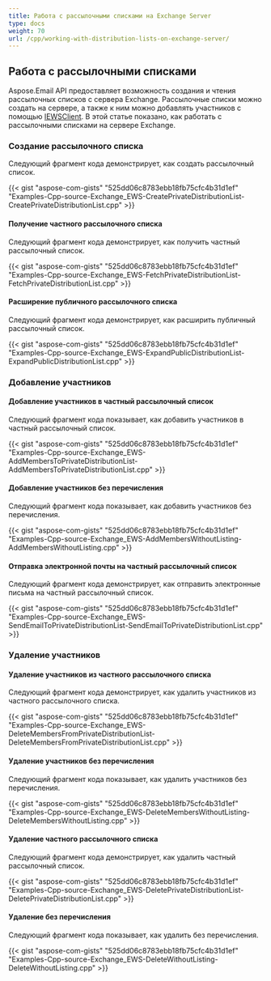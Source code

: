 ```yaml
---
title: Работа с рассылочными списками на Exchange Server
type: docs
weight: 70
url: /cpp/working-with-distribution-lists-on-exchange-server/
---
```


## **Работа с рассылочными списками**
Aspose.Email API предоставляет возможность создания и чтения рассылочных списков с сервера Exchange. Рассылочные списки можно создать на сервере, а также к ним можно добавлять участников с помощью [IEWSClient](https://apireference.aspose.com/email/cpp/class/aspose.email.clients.exchange.web_service.i_e_w_s_client). В этой статье показано, как работать с рассылочными списками на сервере Exchange.
### **Создание рассылочного списка**
Следующий фрагмент кода демонстрирует, как создать рассылочный список.



{{< gist "aspose-com-gists" "525dd06c8783ebb18fb75cfc4b31d1ef" "Examples-Cpp-source-Exchange_EWS-CreatePrivateDistributionList-CreatePrivateDistributionList.cpp" >}}
#### **Получение частного рассылочного списка**
Следующий фрагмент кода демонстрирует, как получить частный рассылочный список.



{{< gist "aspose-com-gists" "525dd06c8783ebb18fb75cfc4b31d1ef" "Examples-Cpp-source-Exchange_EWS-FetchPrivateDistributionList-FetchPrivateDistributionList.cpp" >}}
#### **Расширение публичного рассылочного списка**
Следующий фрагмент кода демонстрирует, как расширить публичный рассылочный список.



{{< gist "aspose-com-gists" "525dd06c8783ebb18fb75cfc4b31d1ef" "Examples-Cpp-source-Exchange_EWS-ExpandPublicDistributionList-ExpandPublicDistributionList.cpp" >}}
### **Добавление участников**
#### **Добавление участников в частный рассылочный список**
Следующий фрагмент кода показывает, как добавить участников в частный рассылочный список.



{{< gist "aspose-com-gists" "525dd06c8783ebb18fb75cfc4b31d1ef" "Examples-Cpp-source-Exchange_EWS-AddMembersToPrivateDistributionList-AddMembersToPrivateDistributionList.cpp" >}}
#### **Добавление участников без перечисления**
Следующий фрагмент кода показывает, как добавить участников без перечисления.



{{< gist "aspose-com-gists" "525dd06c8783ebb18fb75cfc4b31d1ef" "Examples-Cpp-source-Exchange_EWS-AddMembersWithoutListing-AddMembersWithoutListing.cpp" >}}
#### **Отправка электронной почты на частный рассылочный список**
Следующий фрагмент кода демонстрирует, как отправить электронные письма на частный рассылочный список.



{{< gist "aspose-com-gists" "525dd06c8783ebb18fb75cfc4b31d1ef" "Examples-Cpp-source-Exchange_EWS-SendEmailToPrivateDistributionList-SendEmailToPrivateDistributionList.cpp" >}}
### **Удаление участников**
#### **Удаление участников из частного рассылочного списка**
Следующий фрагмент кода демонстрирует, как удалить участников из частного рассылочного списка.



{{< gist "aspose-com-gists" "525dd06c8783ebb18fb75cfc4b31d1ef" "Examples-Cpp-source-Exchange_EWS-DeleteMembersFromPrivateDistributionList-DeleteMembersFromPrivateDistributionList.cpp" >}}
#### **Удаление участников без перечисления**
Следующий фрагмент кода показывает, как удалить участников без перечисления.



{{< gist "aspose-com-gists" "525dd06c8783ebb18fb75cfc4b31d1ef" "Examples-Cpp-source-Exchange_EWS-DeleteMembersWithoutListing-DeleteMembersWithoutListing.cpp" >}}
#### **Удаление частного рассылочного списка**
Следующий фрагмент кода демонстрирует, как удалить частный рассылочный список.



{{< gist "aspose-com-gists" "525dd06c8783ebb18fb75cfc4b31d1ef" "Examples-Cpp-source-Exchange_EWS-DeletePrivateDistributionList-DeletePrivateDistributionList.cpp" >}}
#### **Удаление без перечисления**
Следующий фрагмент кода показывает, как удалить без перечисления.



{{< gist "aspose-com-gists" "525dd06c8783ebb18fb75cfc4b31d1ef" "Examples-Cpp-source-Exchange_EWS-DeleteWithoutListing-DeleteWithoutListing.cpp" >}}